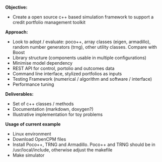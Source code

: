 **Objective:**

- Create a open source c++ based simulation framework to support a credit portfolio management toolkit

**Approach:**

- Look to adopt / evaluate: poco++, array classes (eigen, armadillo), random number generators (trng), other utility classes. Compare with Boost
- Library structure (components usable in multiple configurations)
- Minimise model dependency
- REST API for control, portolio and outcomes data
- Command line interface, stylized portfolios as inputs
- Testing Framework (numerical / algorithm and software / interface)
- Performance tuning 

**Deliverables:**

- Set of c++ classes / methods
- Documentation (markdown, doxygen?)
- Illustrative implementation for toy problems

**Usage of current example**

- Linux environment
- Download OpenCPM files
- Install Poco++, TRNG and Armadillo. Poco++ and TRNG should be in /usr/local/include, otherwise adjust the makefile
- Make simulator